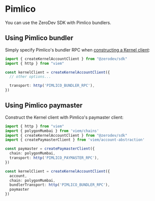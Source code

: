 # Pimlico

You can use the ZeroDev SDK with Pimlico bundlers.

## Using Pimlico bundler

Simply specify Pimlico's bundler RPC when [constructing a Kernel client](/sdk/core-api/create-account#standard-api):

```typescript
import { createKernelAccountClient } from "@zerodev/sdk"
import { http } from "viem"

const kernelClient = createKernelAccountClient({
  // other options...

  transport: http('PIMLICO_BUNDLER_RPC'),
})
```

## Using Pimlico paymaster

Construct the Kernel client with Pimlico's paymaster client:

```typescript
import { http } from "viem"
import { polygonMumbai } from 'viem/chains'
import { createKernelAccountClient } from "@zerodev/sdk"
import { createPaymasterClient } from 'viem/account-abstraction'

const paymaster = createPaymasterClient({
  chain: polygonMumbai,
  transport: http('PIMLICO_PAYMASTER_RPC'),
})

const kernelClient = createKernelAccountClient({
  account,
  chain: polygonMumbai,
  bundlerTransport: http('PIMLICO_BUNDLER_RPC'),
  paymaster
})
```

